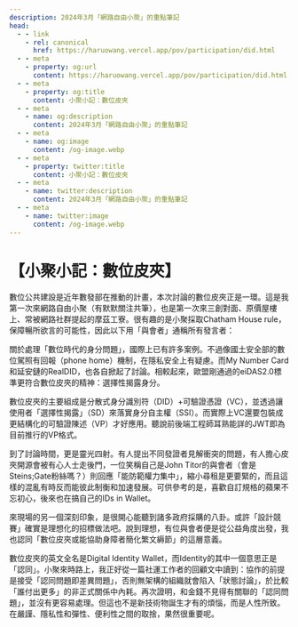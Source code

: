 ```yaml
---
description: 2024年3月「網路自由小聚」的重點筆記
head:
  - - link
    - rel: canonical
      href: https://haruowang.vercel.app/pov/participation/did.html
  - - meta
    - property: og:url
      content: https://haruowang.vercel.app/pov/participation/did.html
  - - meta
    - property: og:title
      content: 小聚小記：數位皮夾
  - - meta
    - name: og:description
      content: 2024年3月「網路自由小聚」的重點筆記
  - - meta
    - name: og:image
      content: /og-image.webp
  - - meta
    - property: twitter:title
      content: 小聚小記：數位皮夾
  - - meta
    - name: twitter:description
      content: 2024年3月「網路自由小聚」的重點筆記
  - - meta
    - name: twitter:image
      content: /og-image.webp
---
```


# 【小聚小記：數位皮夾】

<p><Badge type="info" text="🌳 Evergreen" /></P>

數位公共建設是近年數發部在推動的計畫，本次討論的數位皮夾正是一環。這是我第一次來網路自由小聚（有默默關注共筆），也是第一次來三創對面、原價屋樓上、常被網路社群提起的摩茲工寮。很有趣的是小聚採取Chatham House rule，保障暢所欲言的可能性，因此以下用「與會者」通稱所有發言者：

關於處理「數位時代的身分問題」，國際上已有許多案例。不過像國土安全部的數位駕照有回報（phone home）機制，在隱私安全上有疑慮。而My Number Card和延安鏈的RealDID，也各自掀起了討論。相較起來，歐盟剛通過的eiDAS2.0標準更符合數位皮夾的精神：選擇性揭露身分。

數位皮夾的主要組成是分散式身分識別符（DID）+可驗證憑證（VC），並透過讓使用者「選擇性揭露」（SD）來落實身分自主權（SSI）。而實際上VC還要包裝成更結構化的可驗證陳述（VP）才好應用。聽說前後端工程師耳熟能詳的JWT即為目前推行的VP格式。

到了討論時間，更是靈光四射。有人提出不同發證者見解衝突的問題，有人擔心皮夾開源會被有心人士走後門，一位笑稱自己是John Titor的與會者（會是Steins;Gate粉絲嗎？）則回應「能防範權力集中」，縮小尋租是更要緊的，而且這樣的混亂有時反而能彼此制衡和加速發展。可供參考的是，喜歡自訂規格的蘋果不忘初心，後來也在搞自己的IDs in Wallet。

來現場的另一個深刻印象，是很開心能聽到諸多政府採購的八卦。或許「設計競賽」確實是理想化的招標做法吧。說到理想，有位與會者便是從公益角度出發，我也認同「數位皮夾或能協助身障者簡化繁文縟節」的這層意義。

數位皮夾的英文全名是Digital Identity Wallet，而Identity的其中一個意思正是「認同」。小聚來時路上，我正好從一篇社運工作者的回顧文中讀到：協作的前提是接受「認同問題即差異問題」，否則無架構的組織就會陷入「狀態討論」，於比較「誰付出更多」的非正式關係中內耗。再次證明，和金錢不見得有關聯的「認同問題」，並沒有更容易處理。但這也不是新技術物誕生才有的煩惱，而是人性所致。在嚴謹、隱私性和彈性、便利性之間的取捨，果然很重要呢。